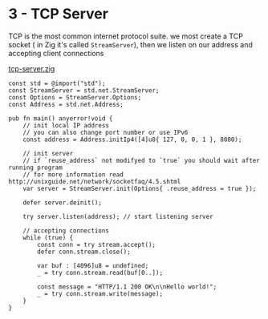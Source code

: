 # 3 - TCP Server
TCP is the most common internet protocol suite.
we most create a TCP socket ( in Zig it's called `StreamServer`), then we listen on our address and accepting client connections

[tcp-server.zig](/code/tcp-server.zig)
```zig
const std = @import("std");
const StreamServer = std.net.StreamServer;
const Options = StreamServer.Options;
const Address = std.net.Address;

pub fn main() anyerror!void {
    // init local IP address
    // you can also change port number or use IPv6
    const address = Address.initIp4([4]u8{ 127, 0, 0, 1 }, 8080);

    // init server
    // if `reuse_address` not modifyed to `true` you should wait after running program
    // for more information read http://unixguide.net/network/socketfaq/4.5.shtml
    var server = StreamServer.init(Options{ .reuse_address = true });

    defer server.deinit();

    try server.listen(address); // start listening server

    // accepting connections
    while (true) {
        const conn = try stream.accept();
        defer conn.stream.close();

        var buf : [4096]u8 = undefined;
        _ = try conn.stream.read(buf[0..]);
        
        const message = "HTTP/1.1 200 OK\n\nHello world!";
        _ = try conn.stream.write(message);
    }
}
```